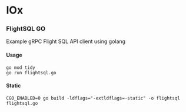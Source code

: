 # IOx 
### FlightSQL GO
Example gRPC Flight SQL API client using golang

#### Usage
```
go mod tidy
go run flightsql.go
```

#### Static 
```
CGO_ENABLED=0 go build -ldflags="-extldflags=-static" -o flightsql flightsql.go 
```

